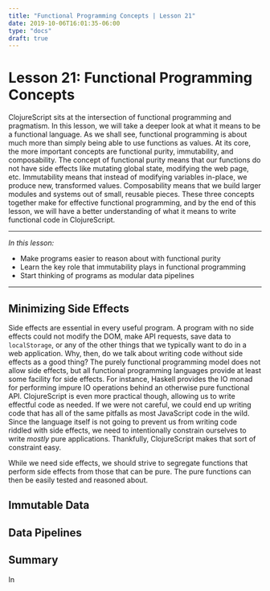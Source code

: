 ```yaml
---
title: "Functional Programming Concepts | Lesson 21"
date: 2019-10-06T16:01:35-06:00
type: "docs"
draft: true
---
```


# Lesson 21: Functional Programming Concepts

ClojureScript sits at the intersection of functional programming and pragmatism. In this
lesson, we will take a deeper look at what it means to be a functional language. As we
shall see, functional programming is about much more than simply being able to use functions
as values. At its core, the more important concepts are functional purity, immutability,
and composability. The concept of functional purity means that our functions do not have
side effects like mutating global state, modifying the web page, etc. Immutability means
that instead of modifying variables in-place, we produce new, transformed values. Composability
means that we build larger modules and systems out of small, reusable pieces. These three
concepts together make for effective functional programming, and by the end of this lesson,
we will have a better understanding of what it means to write functional code in ClojureScript.

---

*In this lesson:*

- Make programs easier to reason about with functional purity
- Learn the key role that immutability plays in functional programming
- Start thinking of programs as modular data pipelines

---

## Minimizing Side Effects

Side effects are essential in every useful program. A program with no side effects could not
modify the DOM, make API requests, save data to `localStorage`, or any of the other things
that we typically want to do in a web application. Why, then, do we talk about writing code
without side effects as a good thing? The purely functional programming model does not allow
side effects, but all functional programming languages provide at least some facility for
side effects. For instance, Haskell provides the IO monad for performing impure IO operations
behind an otherwise pure functional API. ClojureScript is even more practical though, allowing
us to write effectful code as needed. If we were not careful, we could end up writing code that
has all of the same pitfalls as most JavaScript code in the wild. Since the language itself is
not going to prevent us from writing code riddled with side effects, we need to intentionally
constrain ourselves to write _mostly_ pure applications. Thankfully, ClojureScript makes that
sort of constraint easy.

While we need side effects, we should strive to segregate functions that perform side effects
from those that can be pure. The pure functions can then be easily tested and reasoned about.

## Immutable Data

## Data Pipelines

## Summary

In

<!--
## Closures and Environments

### Emulating objects
We can extend our mental model to accommodate the concept of a closure by
thinking of a function as the combination of the function's body and an `environment`,
which is a table of all of the symbols that were visible when it was defined, including its
formal parameters. When evaluating the function,

// TODO: Diagram illustrating environment lookup
-->
<!-- Note: we should discuss functional purity and why effectful functions are allowed in ClojureScript -->